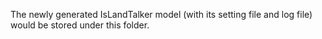 The newly generated IsLandTalker model (with its setting file and log file) would be stored under this folder.

